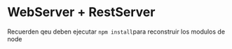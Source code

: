 # WebServer + RestServer 
Recuerden qeu deben ejecutar ````````npm install````````para reconstruir los modulos de node